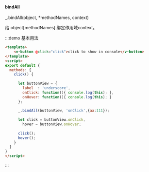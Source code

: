 #### bindAll

_.bindAll(object, *methodNames, context) 

给 object[methodNames] 绑定作用域context。

:::demo 基本用法
```html
<template>
    <v-button @click="click">click to show in console</v-button>
</template>
<script>
export default {
  methods: {
    click() {
      
      let buttonView = {
        label  : 'underscore',
        onClick: function(){ console.log(this); },
        onHover: function(){ console.log(this); }
      };
      
      _.bindAll(buttonView, 'onClick',{aa:111});
      
      let click = buttonView.onClick,
        hover = buttonView.onHover;
      
      click();
      hover();
    } 
  }
}
</script>
```
:::
